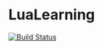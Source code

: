 # LuaLearning

[![Build Status](https://travis-ci.org/ReenExeStudyTools/LuaLearning.svg)](https://travis-ci.org/ReenExeStudyTools/LuaLearning)


